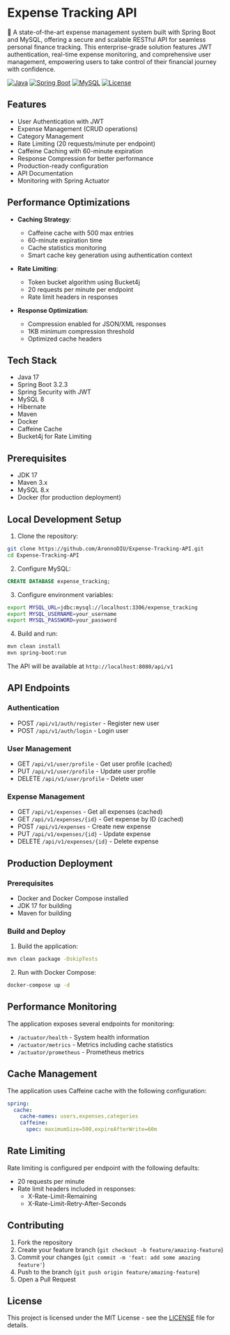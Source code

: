 # Expense Tracking API

🚀 A state-of-the-art expense management system built with Spring Boot and MySQL, offering a secure and scalable RESTful API for seamless personal finance tracking. This enterprise-grade solution features JWT authentication, real-time expense monitoring, and comprehensive user management, empowering users to take control of their financial journey with confidence.

[![Java](https://img.shields.io/badge/Java-17-orange.svg)](https://openjdk.org/projects/jdk/17/)
[![Spring Boot](https://img.shields.io/badge/Spring%20Boot-3.2.3-brightgreen.svg)](https://spring.io/projects/spring-boot)
[![MySQL](https://img.shields.io/badge/MySQL-8.0-blue.svg)](https://www.mysql.com/)
[![License](https://img.shields.io/badge/License-MIT-yellow.svg)](LICENSE)

## Features

- User Authentication with JWT
- Expense Management (CRUD operations)
- Category Management
- Rate Limiting (20 requests/minute per endpoint)
- Caffeine Caching with 60-minute expiration
- Response Compression for better performance
- Production-ready configuration
- API Documentation
- Monitoring with Spring Actuator

## Performance Optimizations

- **Caching Strategy**:
  - Caffeine cache with 500 max entries
  - 60-minute expiration time
  - Cache statistics monitoring
  - Smart cache key generation using authentication context

- **Rate Limiting**:
  - Token bucket algorithm using Bucket4j
  - 20 requests per minute per endpoint
  - Rate limit headers in responses

- **Response Optimization**:
  - Compression enabled for JSON/XML responses
  - 1KB minimum compression threshold
  - Optimized cache headers

## Tech Stack

- Java 17
- Spring Boot 3.2.3
- Spring Security with JWT
- MySQL 8
- Hibernate
- Maven
- Docker
- Caffeine Cache
- Bucket4j for Rate Limiting

## Prerequisites

- JDK 17
- Maven 3.x
- MySQL 8.x
- Docker (for production deployment)

## Local Development Setup

1. Clone the repository:
```bash
git clone https://github.com/AronnoDIU/Expense-Tracking-API.git
cd Expense-Tracking-API
```

2. Configure MySQL:
```sql
CREATE DATABASE expense_tracking;
```

3. Configure environment variables:
```bash
export MYSQL_URL=jdbc:mysql://localhost:3306/expense_tracking
export MYSQL_USERNAME=your_username
export MYSQL_PASSWORD=your_password
```

4. Build and run:
```bash
mvn clean install
mvn spring-boot:run
```

The API will be available at `http://localhost:8080/api/v1`

## API Endpoints

### Authentication
- POST `/api/v1/auth/register` - Register new user
- POST `/api/v1/auth/login` - Login user

### User Management
- GET `/api/v1/user/profile` - Get user profile (cached)
- PUT `/api/v1/user/profile` - Update user profile
- DELETE `/api/v1/user/profile` - Delete user

### Expense Management
- GET `/api/v1/expenses` - Get all expenses (cached)
- GET `/api/v1/expenses/{id}` - Get expense by ID (cached)
- POST `/api/v1/expenses` - Create new expense
- PUT `/api/v1/expenses/{id}` - Update expense
- DELETE `/api/v1/expenses/{id}` - Delete expense

## Production Deployment

### Prerequisites
- Docker and Docker Compose installed
- JDK 17 for building
- Maven for building

### Build and Deploy

1. Build the application:
```bash
mvn clean package -DskipTests
```

2. Run with Docker Compose:
```bash
docker-compose up -d
```

## Performance Monitoring

The application exposes several endpoints for monitoring:

- `/actuator/health` - System health information
- `/actuator/metrics` - Metrics including cache statistics
- `/actuator/prometheus` - Prometheus metrics

## Cache Management

The application uses Caffeine cache with the following configuration:

```yaml
spring:
  cache:
    cache-names: users,expenses,categories
    caffeine:
      spec: maximumSize=500,expireAfterWrite=60m
```

## Rate Limiting

Rate limiting is configured per endpoint with the following defaults:
- 20 requests per minute
- Rate limit headers included in responses:
  - X-Rate-Limit-Remaining
  - X-Rate-Limit-Retry-After-Seconds

## Contributing

1. Fork the repository
2. Create your feature branch (`git checkout -b feature/amazing-feature`)
3. Commit your changes (`git commit -m 'feat: add some amazing feature'`)
4. Push to the branch (`git push origin feature/amazing-feature`)
5. Open a Pull Request

## License

This project is licensed under the MIT License - see the [LICENSE](LICENSE) file for details.